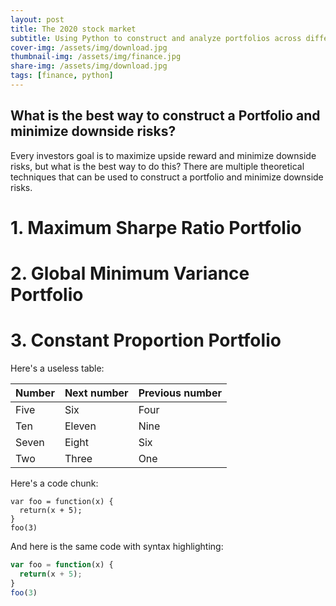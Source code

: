 ```yaml
---
layout: post
title: The 2020 stock market
subtitle: Using Python to construct and analyze portfolios across different industries.
cover-img: /assets/img/download.jpg
thumbnail-img: /assets/img/finance.jpg
share-img: /assets/img/download.jpg
tags: [finance, python]
---
```


## What is the best way to construct a Portfolio and minimize downside risks?

Every investors goal is to maximize upside reward and minimize downside risks, but what is the best way to do this? There are multiple theoretical techniques that can be used to construct a portfolio and minimize downside risks. 

# 1. Maximum Sharpe Ratio Portfolio

# 2. Global Minimum Variance Portfolio

# 3. Constant Proportion Portfolio


Here's a useless table:

| Number | Next number | Previous number |
| :------ |:--- | :--- |
| Five | Six | Four |
| Ten | Eleven | Nine |
| Seven | Eight | Six |
| Two | Three | One |


Here's a code chunk:

~~~
var foo = function(x) {
  return(x + 5);
}
foo(3)
~~~

And here is the same code with syntax highlighting:

```javascript
var foo = function(x) {
  return(x + 5);
}
foo(3)
```

